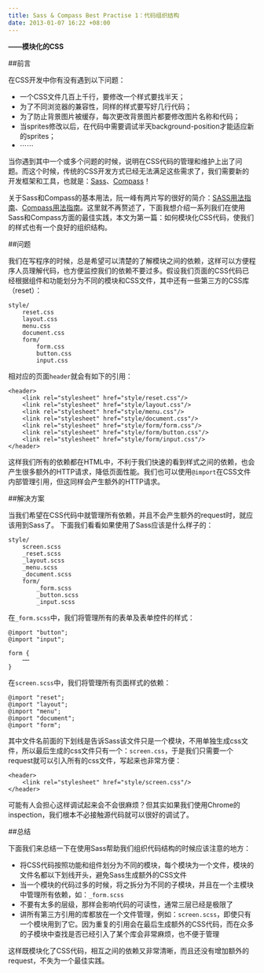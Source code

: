 ```yaml
---
title: Sass & Compass Best Practise 1：代码组织结构
date: 2013-01-07 16:22 +08:00
---
```


**——模块化的CSS**

##前言

在CSS开发中你有没有遇到以下问题：

* 一个CSS文件几百上千行，要修改一个样式要找半天；
* 为了不同浏览器的兼容性，同样的样式要写好几行代码；
* 为了防止背景图片被缓存，每次更改背景图片都要修改图片名称和代码；
* 当sprites修改以后，在代码中需要调试半天background-position才能适应新的sprites；
* ⋯⋯

当你遇到其中一个或多个问题的时候，说明在CSS代码的管理和维护上出了问题。而这个时候，传统的CSS开发方式已经无法满足这些需求了，我们需要新的开发框架和工具，也就是：[Sass](http://sass-lang.com/)、[Compass](http://compass-style.org/)！

关于Sass和Compass的基本用法，阮一峰有两片写的很好的简介：[SASS用法指南](http://www.ruanyifeng.com/blog/2012/06/sass.html)、[Compass用法指南](http://www.ruanyifeng.com/blog/2012/11/compass.html)。这里就不再赘述了，下面我想介绍一系列我们在使用Sass和Compass方面的最佳实践，本文为第一篇：如何模块化CSS代码，使我们的样式也有一个良好的组织结构。

##问题

我们在写程序的时候，总是希望可以清楚的了解模块之间的依赖，这样可以方便程序人员理解代码，也方便监控我们的依赖不要过多。假设我们页面的CSS代码已经根据组件和功能划分为不同的模块和CSS文件，其中还有一些第三方的CSS库（reset）：

	style/
		reset.css
		layout.css
		menu.css
		document.css
		form/
			form.css
			button.css
			input.css

相对应的页面`header`就会有如下的引用：

	<header>
		<link rel="stylesheet" href="style/reset.css"/>
		<link rel="stylesheet" href="style/layout.css"/>
		<link rel="stylesheet" href="style/menu.css"/>
		<link rel="stylesheet" href="style/document.css"/>
		<link rel="stylesheet" href="style/form/form.css"/>
		<link rel="stylesheet" href="style/form/button.css"/>
		<link rel="stylesheet" href="style/form/input.css"/>
	</header>

这样我们所有的依赖都在HTML中，不利于我们快速的看到样式之间的依赖，也会产生很多额外的HTTP请求，降低页面性能。我们也可以使用`@import`在CSS文件内部管理引用，但这同样会产生额外的HTTP请求。

##解决方案

当我们希望在CSS代码中就管理所有依赖，并且不会产生额外的request时，就应该用到Sass了。
下面我们看看如果使用了Sass应该是什么样子的：

	style/
		screen.scss
		_reset.scss
		_layout.scss
		_menu.scss
		_document.scss
		form/
			_form.scss
			_button.scss
			_input.scss

在`_form.scss`中，我们将管理所有的表单及表单控件的样式：

	@import "button";
	@import "input";
	
	form {
		⋯⋯
	}

在`screen.scss`中，我们将管理所有页面样式的依赖：

	@import "reset";
	@import "layout";
	@import "menu";
	@import "document";
	@import "form";

其中文件名前面的下划线是告诉Sass该文件只是一个模块，不用单独生成css文件，所以最后生成的css文件只有一个：`screen.css`，于是我们只需要一个request就可以引入所有的css文件，写起来也非常方便：

	<header>
		<link rel="stylesheet" href="style/screen.css"/>
	</header>

可能有人会担心这样调试起来会不会很麻烦？但其实如果我们使用Chrome的inspection，我们根本不必接触源代码就可以很好的调试了。

##总结

下面我们来总结一下在使用Sass帮助我们组织代码结构的时候应该注意的地方：

* 将CSS代码按照功能和组件划分为不同的模块，每个模块为一个文件，模块的文件名都以下划线开头，避免Sass生成额外的CSS文件
* 当一个模块的代码过多的时候，将之拆分为不同的子模块，并且在一个主模块中管理所有依赖，如：`_form.scss`
* 不要有太多的层级，那样会影响代码的可读性，通常三层已经是极限了
* 讲所有第三方引用的库都放在一个文件管理，例如：`screen.scss`，即使只有一个模块用到了它。因为重复的引用会在最后生成额外的CSS代码，而在众多的子模块中查找是否已经引入了某个库会非常麻烦，也不便于管理

这样既模块化了CSS代码，相互之间的依赖又非常清晰，而且还没有增加额外的request，不失为一个最佳实践。